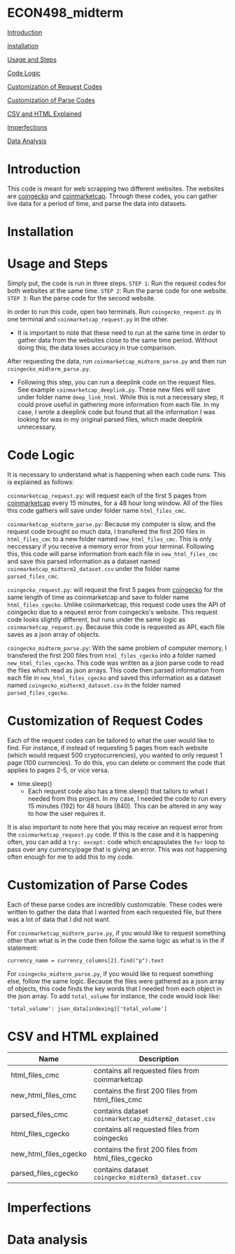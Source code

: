 # ECON498_midterm
[Introduction](#Introduction)

[Installation](#Installation)

[Usage and Steps](#Usage-and-Steps)

[Code Logic](#Code-Logic)

[Customization of Request Codes](#Customization-of-Request-Codes)

[Customization of Parse Codes](#Customization-of-Parse-Codes)

[CSV and HTML Explained](#CSV-and-HTML-Explained)

[Imperfections](#Imperfections)

[Data Analysis](#Data-Analysis)

# Introduction

This code is meant for web scrapping two different websites. The websites are [coingecko](coingecko.com) and [coinmarketcap](coinmarketcap.com). Through these codes, you can gather live data for a period of time, and parse the data into datasets.

# Installation

# Usage and Steps

Simply put, the code is run in three steps.
`STEP 1`: Run the request codes for both websites at the same time.
`STEP 2`: Run the parse code for one website.
`STEP 3`: Run the parse code for the second website.

In order to run this code, open two terminals. Run `coingecko_request.py` in one terminal and `coinmarketcap_request.py` in the other. 
- It is important to note that these need to run at the same time in order to gather data from the websites close to the same time period. Without doing this, the data loses accuracy in true comparison. 

After requesting the data, run `coinmarketcap_midterm_parse.py` and then run `coingecko_midterm_parse.py`. 
- Following this step, you can run a deeplink code on the request files. See example `coinmarketcap_deeplink.py`. These new files will save under folder name `deep_link_html`. While this is not a necessary step, it could prove useful in gathering more information from each file. In my case, I wrote a deeplink code but found that all the information I was looking for was in my original parsed files, which made deeplink unnecessary. 

# Code Logic

It is necessary to understand what is happening when each code runs. This is explained as follows:

`coinmarketcap_request.py`: will request each of the first 5 pages from [coinmarketcap](coinmarketcap.com) every 15 minutes, for a 48 hour long window. All of the files this code gathers will save under folder name `html_files_cmc`. 

`coinmarketcap_midterm_parse.py`: Because my computer is slow, and the request code brought so much data, I transfered the first 200 files in `html_files_cmc` to a new folder named `new_html_files_cmc`. This is only neccessary if you receive a memory error from your terminal. Following this, this code will parse information from each file in `new_html_files_cmc` and save this parsed information as a dataset named `coinmarketcap_midterm2_dataset.csv` under the folder name `parsed_files_cmc`.

`coingecko_request.py`: will request the first 5 pages from [coingecko](coingecko.com) for the same length of time as coinmarketcap and save to folder name `html_files_cgecko`. Unlike coinmarketcap, this request code uses the API of coingecko due to a request error from coingecko's website. This request code looks slightly different, but runs under the same logic as `coinmarketcap_request.py`. Because this code is requested as API, each file saves as a json array of objects.

`coingecko_midterm_parse.py`: With the same problem of computer memory, I transfered the first 200 files from `html_files_cgecko` into a folder named `new_html_files_cgecko`. This code was written as a json parse code to read the files which read as json arrays. This code then parsed information from each file in `new_html_files_cgecko` and saved this information as a dataset named `coingecko_midterm3_dataset.csv` in the folder named `parsed_files_cgecko`. 

# Customization of Request Codes

Each of the request codes can be tailored to what the user would like to find. For instance, if instead of requesting 5 pages from each website (which would request 500 cryptocurrencies), you wanted to only request 1 page (100 currencies). To do this, you can delete or comment the code that applies to pages 2-5, or vice versa. 

- time.sleep()
  - Each request code also has a time.sleep() that tailors to what I needed from this project. In my case, I needed the code to run every 15 minutes (192) for 48 hours (840). This can be altered in any way to how the user requires it.
  
It is also important to note here that you may receive an request error from the `coinmarketcap_request.py` code. If this is the case and it is happening often, you can add a `try: except:` code which encapsulates the `for` loop to pass over any currency/page that is giving an error. This was not happening often enough for me to add this to my code.

# Customization of Parse Codes

Each of these parse codes are incredibly customizable. These codes were written to gather the data that I wanted from each requested file, but there was a lot of data that I did not want. 

For `coinmarketcap_midterm_parse.py`, if you would like to request something other than what is in the code then follow the same logic as what is in the if statement:

```
currency_name = currency_columns[2].find("p").text
```

For `coingecko_midterm_parse.py`, if you would like to request something else, follow the same logic. Because the files were gathered as a json array of objects, this code finds the key words that I needed from each object in the json array. To add `total_volume` for instance, the code would look like:

```
'total_volume': json_data[indexing]['total_volume']
```


# CSV and HTML explained

| Name | Description |
| --- | --- |
| html_files_cmc | contains all requested files from coinmarketcap |
| new_html_files_cmc | contains the first 200 files from html_files_cmc |
| parsed_files_cmc | contains dataset `coinmarketcap_midterm2_dataset.csv` |
| html_files_cgecko | contains all requested files from coingecko |
| new_html_files_cgecko | contains the first 200 files from html_files_cgecko |
| parsed_files_cgecko | contains dataset `coingecko_midterm3_dataset.csv` |



# Imperfections

# Data analysis


